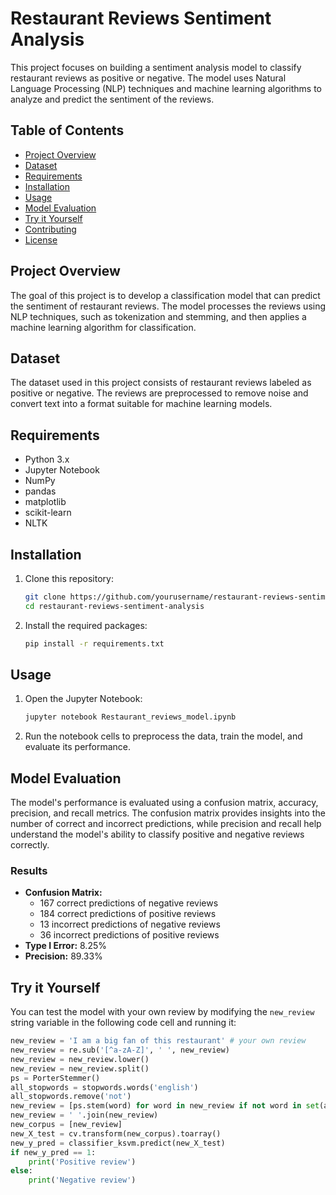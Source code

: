 # Restaurant Reviews Sentiment Analysis

This project focuses on building a sentiment analysis model to classify restaurant reviews as positive or negative. The model uses Natural Language Processing (NLP) techniques and machine learning algorithms to analyze and predict the sentiment of the reviews.

## Table of Contents
- [Project Overview](#project-overview)
- [Dataset](#dataset)
- [Requirements](#requirements)
- [Installation](#installation)
- [Usage](#usage)
- [Model Evaluation](#model-evaluation)
- [Try it Yourself](#try-it-yourself)
- [Contributing](#contributing)
- [License](#license)

## Project Overview
The goal of this project is to develop a classification model that can predict the sentiment of restaurant reviews. The model processes the reviews using NLP techniques, such as tokenization and stemming, and then applies a machine learning algorithm for classification.

## Dataset
The dataset used in this project consists of restaurant reviews labeled as positive or negative. The reviews are preprocessed to remove noise and convert text into a format suitable for machine learning models.

## Requirements
- Python 3.x
- Jupyter Notebook
- NumPy
- pandas
- matplotlib
- scikit-learn
- NLTK

## Installation
1. Clone this repository:
    ```sh
    git clone https://github.com/yourusername/restaurant-reviews-sentiment-analysis.git
    cd restaurant-reviews-sentiment-analysis
    ```
2. Install the required packages:
    ```sh
    pip install -r requirements.txt
    ```

## Usage
1. Open the Jupyter Notebook:
    ```sh
    jupyter notebook Restaurant_reviews_model.ipynb
    ```
2. Run the notebook cells to preprocess the data, train the model, and evaluate its performance.

## Model Evaluation
The model's performance is evaluated using a confusion matrix, accuracy, precision, and recall metrics. The confusion matrix provides insights into the number of correct and incorrect predictions, while precision and recall help understand the model's ability to classify positive and negative reviews correctly.

### Results
- **Confusion Matrix:**
  - 167 correct predictions of negative reviews
  - 184 correct predictions of positive reviews
  - 13 incorrect predictions of negative reviews
  - 36 incorrect predictions of positive reviews
- **Type I Error:** 8.25%
- **Precision:** 89.33%

## Try it Yourself
You can test the model with your own review by modifying the `new_review` string variable in the following code cell and running it:

```python
new_review = 'I am a big fan of this restaurant' # your own review
new_review = re.sub('[^a-zA-Z]', ' ', new_review)
new_review = new_review.lower()
new_review = new_review.split()
ps = PorterStemmer()
all_stopwords = stopwords.words('english')
all_stopwords.remove('not')
new_review = [ps.stem(word) for word in new_review if not word in set(all_stopwords)]
new_review = ' '.join(new_review)
new_corpus = [new_review]
new_X_test = cv.transform(new_corpus).toarray()
new_y_pred = classifier_ksvm.predict(new_X_test)
if new_y_pred == 1:
    print('Positive review')
else:
    print('Negative review')
